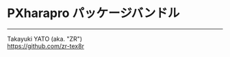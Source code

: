 PXharapro パッケージバンドル
============================

--------------------
Takayuki YATO (aka. "ZR")  
https://github.com/zr-tex8r
